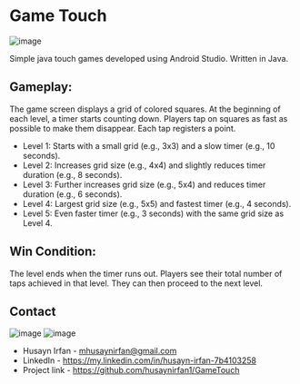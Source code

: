 # Game Touch

![image](https://img.shields.io/badge/Android_Studio-3DDC84?style=for-the-badge&logo=android-studio&logoColor=white)

Simple java touch games developed using Android Studio. Written in Java.

## Gameplay:

The game screen displays a grid of colored squares.
At the beginning of each level, a timer starts counting down.
Players tap on squares as fast as possible to make them disappear.
Each tap registers a point.

* Level 1: Starts with a small grid (e.g., 3x3) and a slow timer (e.g., 10 seconds).
* Level 2: Increases grid size (e.g., 4x4) and slightly reduces timer duration (e.g., 8 seconds).
* Level 3: Further increases grid size (e.g., 5x4) and reduces timer duration (e.g., 6 seconds).
* Level 4: Largest grid size (e.g., 5x5) and fastest timer (e.g., 4 seconds).
* Level 5: Even faster timer (e.g., 3 seconds) with the same grid size as Level 4.
  
## Win Condition:

The level ends when the timer runs out.
Players see their total number of taps achieved in that level.
They can then proceed to the next level.

## Contact
![image](	https://img.shields.io/badge/Gmail-D14836?style=for-the-badge&logo=gmail&logoColor=white)
![image](	https://img.shields.io/badge/LinkedIn-0077B5?style=for-the-badge&logo=linkedin&logoColor=white)

- Husayn Irfan - mhusaynirfan@gmail.com
- LinkedIn     - https://my.linkedin.com/in/husayn-irfan-7b4103258
- Project link - https://github.com/husaynirfan1/GameTouch

